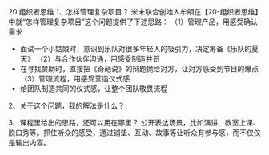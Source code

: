 
20 组织者思维
1、怎样管理复杂项目？
米未联合创始人牟頔在【20-组织者思维】中就“怎样管理复杂项目”这个问题提供了下述思路：
（1）管理产品，用感受确认需求
- 面试一个小姑娘时，意识到乐队对很多年轻人的吸引力，决定筹备《乐队的夏天》
（2）与合作伙伴沟通，用感受制造共识
- 在寻找赞助时，直接把《奇葩说》的辩题抛给对方，让对方感受到节目的爆点
（3）管理流程，用感受营造仪式感
- 给团队制造共同的仪式感，让整个团队敬畏流程

2、关于这个问题，我的解法是什么？

3、课程里给出的思路，还可以用在哪里？
公开表达场景，比如演讲、教室上课、脱口秀等。抓住听众的感受，通过铺垫、互动、故事等让听众有参与感，而不仅仅是输出内容。
